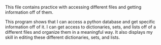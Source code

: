 This file contains practice with accessing different files and getting information off of them.

This program shows that I can access a python database and get specific information off of it. I can get access to dictionaries, sets, and lists off of a different files and organize them in a meaningful way. It also displays my skill in editing these different dictionaries, sets, and lists.
